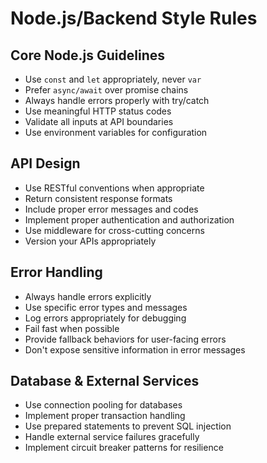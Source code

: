 # Node.js/Backend Style Rules

## Core Node.js Guidelines
- Use `const` and `let` appropriately, never `var`
- Prefer `async/await` over promise chains
- Always handle errors properly with try/catch
- Use meaningful HTTP status codes
- Validate all inputs at API boundaries
- Use environment variables for configuration

## API Design
- Use RESTful conventions when appropriate
- Return consistent response formats
- Include proper error messages and codes
- Implement proper authentication and authorization
- Use middleware for cross-cutting concerns
- Version your APIs appropriately

## Error Handling
- Always handle errors explicitly
- Use specific error types and messages
- Log errors appropriately for debugging
- Fail fast when possible
- Provide fallback behaviors for user-facing errors
- Don't expose sensitive information in error messages

## Database & External Services
- Use connection pooling for databases
- Implement proper transaction handling
- Use prepared statements to prevent SQL injection
- Handle external service failures gracefully
- Implement circuit breaker patterns for resilience